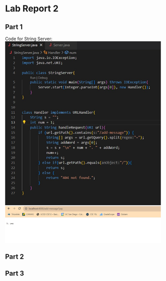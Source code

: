 # Lab Report 2

## Part 1
Code for String Server:
<br>
![code](https://github.com/BenMiller0/cse15l-lab-reports/blob/main/Code.jpg)
![oneword](https://github.com/BenMiller0/cse15l-lab-reports/blob/main/onewordadded.jpg)


## Part 2



## Part 3
